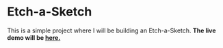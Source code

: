 # Etch-a-Sketch
This is a simple project where I will be building an Etch-a-Sketch. 
**The live demo will be [here.](https://rijalnr45.github.io/Etch-a-Sketch/)**
